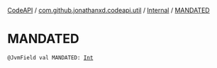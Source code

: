 [CodeAPI](../../index.md) / [com.github.jonathanxd.codeapi.util](../index.md) / [Internal](index.md) / [MANDATED](.)

# MANDATED

`@JvmField val MANDATED: `[`Int`](https://kotlinlang.org/api/latest/jvm/stdlib/kotlin/-int/index.html)